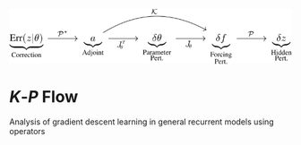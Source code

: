 ![Schematic of Pipeline from Error to State, z, Changes](schematic_gd_flow.png)

# *K*-*P* Flow
Analysis of gradient descent learning in general recurrent models using operators

